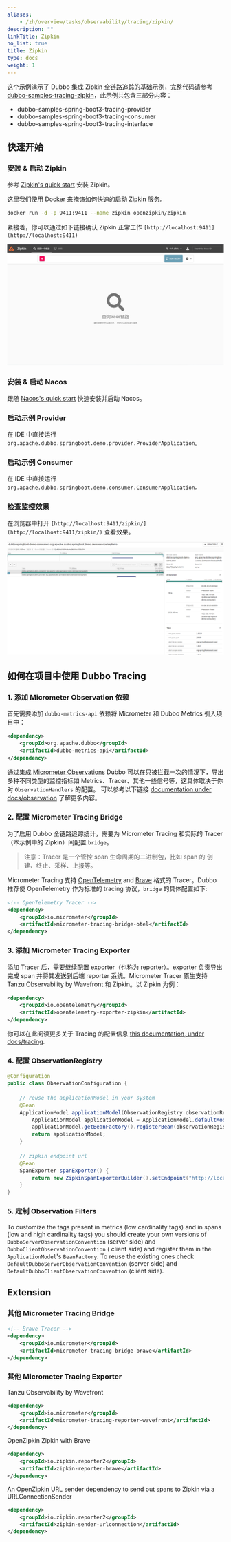 ```yaml
---
aliases:
    - /zh/overview/tasks/observability/tracing/zipkin/
description: ""
linkTitle: Zipkin
no_list: true
title: Zipkin
type: docs
weight: 1
---
```


这个示例演示了 Dubbo 集成 Zipkin 全链路追踪的基础示例，完整代码请参考 <a href="https://github.com/apache/dubbo-samples/tree/master/4-governance/dubbo-samples-spring-boot3-tracing" target="_blank">dubbo-samples-tracing-zipkin</a>，此示例共包含三部分内容：
* dubbo-samples-spring-boot3-tracing-provider
* dubbo-samples-spring-boot3-tracing-consumer
* dubbo-samples-spring-boot3-tracing-interface


## 快速开始

### 安装 & 启动 Zipkin

参考 [Zipkin's quick start](https://zipkin.io/pages/quickstart.html) 安装 Zipkin。

这里我们使用 Docker 来掩饰如何快速的启动 Zipkin 服务。

```bash
docker run -d -p 9411:9411 --name zipkin openzipkin/zipkin
```

紧接着，你可以通过如下链接确认 Zipkin 正常工作 `[http://localhost:9411](http://localhost:9411)`

![zipkin_home](/imgs/v3/tasks/observability/tracing/zipkin_home.png)

### 安装 & 启动 Nacos

跟随 [Nacos's quick start](https://nacos.io/zh-cn/docs/v2/quickstart/quick-start.html) 快速安装并启动 Nacos。

### 启动示例 Provider

在 IDE 中直接运行 `org.apache.dubbo.springboot.demo.provider.ProviderApplication`。

### 启动示例 Consumer

在 IDE 中直接运行 `org.apache.dubbo.springboot.demo.consumer.ConsumerApplication`。

### 检查监控效果

在浏览器中打开 `[http://localhost:9411/zipkin/](http://localhost:9411/zipkin/)` 查看效果。

![zipkin.png](/imgs/v3/tasks/observability/tracing/zipkin.png)

## 如何在项目中使用 Dubbo Tracing

### 1. 添加 Micrometer Observation 依赖

首先需要添加 `dubbo-metrics-api`  依赖将 Micrometer 和 Dubbo Metrics 引入项目中：

```xml
<dependency>
    <groupId>org.apache.dubbo</groupId>
    <artifactId>dubbo-metrics-api</artifactId>
</dependency>
```

通过集成 [Micrometer Observations](https://micrometer.io/) Dubbo 可以在只被拦截一次的情况下，导出多种不同类型的监控指标如 Metrics、Tracer、其他一些信号等，这具体取决于你对 `ObservationHandlers` 的配置。 可以参考以下链接 [documentation under docs/observation](https://micrometer.io) 了解更多内容。

### 2. 配置 Micrometer Tracing Bridge

为了启用 Dubbo 全链路追踪统计，需要为 Micrometer Tracing 和实际的 Tracer（本示例中的 Zipkin）间配置 `bridge`。

> 注意：Tracer 是一个管控 span 生命周期的二进制包，比如 span 的 创建、终止、采样、上报等。

Micrometer Tracing 支持 [OpenTelemetry](https://github.com/open-telemetry/opentelemetry-java) and [Brave](https://github.com/openzipkin/brave) 格式的 Tracer。Dubbo 推荐使 OpenTelemetry 作为标准的 tracing 协议，`bridge`  的具体配置如下:

```xml
<!-- OpenTelemetry Tracer -->
<dependency>
    <groupId>io.micrometer</groupId>
    <artifactId>micrometer-tracing-bridge-otel</artifactId>
</dependency>
```

### 3. 添加 Micrometer Tracing Exporter

添加 Tracer 后，需要继续配置 exporter（也称为 reporter）。exporter 负责导出完成 span 并将其发送到后端 reporter 系统。Micrometer Tracer 原生支持 Tanzu Observability by Wavefront 和 Zipkin。以 Zipkin 为例：

```xml
<dependency>
    <groupId>io.opentelemetry</groupId>
    <artifactId>opentelemetry-exporter-zipkin</artifactId>
</dependency>
```

你可以在此阅读更多关于 Tracing 的配置信息 [this documentation, under docs/tracing](https://micrometer.io/).

### 4. 配置 ObservationRegistry

```java
@Configuration
public class ObservationConfiguration {

    // reuse the applicationModel in your system
    @Bean
    ApplicationModel applicationModel(ObservationRegistry observationRegistry) {
        ApplicationModel applicationModel = ApplicationModel.defaultModel();
        applicationModel.getBeanFactory().registerBean(observationRegistry);
        return applicationModel;
    }

    // zipkin endpoint url
    @Bean
    SpanExporter spanExporter() {
        return new ZipkinSpanExporterBuilder().setEndpoint("http://localhost:9411/api/v2/spans").build();
    }
}
```

### 5. 定制 Observation Filters

To customize the tags present in metrics (low cardinality tags) and in spans (low and high cardinality tags) you should
create your own versions of `DubboServerObservationConvention` (server side) and `DubboClientObservationConvention` (
client side) and register them in the `ApplicationModel`'s `BeanFactory`. To reuse the existing ones
check `DefaultDubboServerObservationConvention` (server side) and `DefaultDubboClientObservationConvention` (client
side).



## Extension

### 其他 Micrometer Tracing Bridge

```xml
<!-- Brave Tracer -->
<dependency>
    <groupId>io.micrometer</groupId>
    <artifactId>micrometer-tracing-bridge-brave</artifactId>
</dependency>
```



### 其他 Micrometer Tracing Exporter

Tanzu Observability by Wavefront

```xml
<dependency>
    <groupId>io.micrometer</groupId>
    <artifactId>micrometer-tracing-reporter-wavefront</artifactId>
</dependency>
```

OpenZipkin Zipkin with Brave

```xml
<dependency>
    <groupId>io.zipkin.reporter2</groupId>
    <artifactId>zipkin-reporter-brave</artifactId>
</dependency>
```

An OpenZipkin URL sender dependency to send out spans to Zipkin via a URLConnectionSender

```xml
<dependency>
    <groupId>io.zipkin.reporter2</groupId>
    <artifactId>zipkin-sender-urlconnection</artifactId>
</dependency>
```
